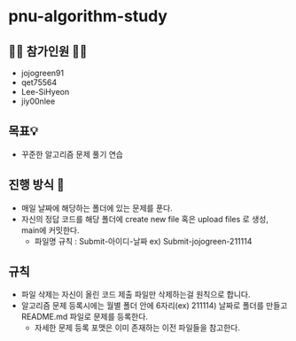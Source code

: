# pnu-algorithm-study
## 🙋‍♂️ 참가인원 🙋‍♀️
- jojogreen91
- qet75564
- Lee-SiHyeon
- jiy00nlee
## 목표💡
- 꾸준한 알고리즘 문제 풀기 연습
## 진행 방식 🎲
- 매일 날짜에 해당하는 폴더에 있는 문제를 푼다.
- 자신의 정답 코드를 해당 폴더에 create new file 혹은 upload files 로 생성, main에 커밋한다.
  - 파일명 규칙 : Submit-아이디-날짜 ex) Submit-jojogreen-211114
## 규칙
- 파일 삭제는 자신이 올린 코드 제출 파일만 삭제하는걸 원칙으로 합니다.
- 알고리즘 문제 등록시에는 월별 폴더 안에 6자리(ex) 211114) 날짜로 폴더를 만들고 README.md 파일로 문제를 등록한다.
  - 자세한 문제 등록 포맷은 이미 존재하는 이전 파일들을 참고한다.

